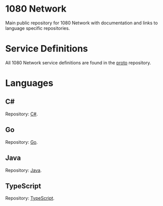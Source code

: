 # 1080 Network
Main public repository for 1080 Network with documentation and links to language specific repositories.

# Service Definitions
All 1080 Network service definitions are found in the [proto](https://github.com/1080network/proto) repository.

# Languages
## C#
Repository: [C#](https://github.com/1080network/c-sharp).

## Go
Repository: [Go](https://github.com/1080network/golang).

## Java
Repository: [Java](https://github.com/1080network/java).

## TypeScript
Repository: [TypeScript](https://github.com/1080network/typescript).

